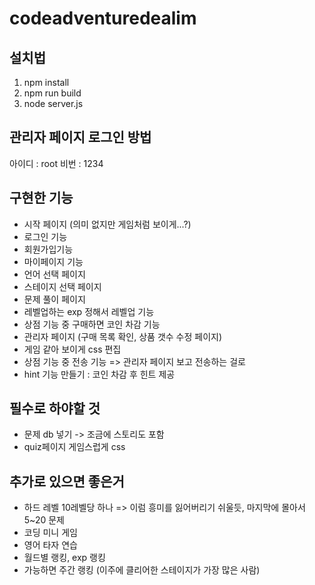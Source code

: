# codeadventuredealim
## 설치법
1. npm install
2. npm run build 
3. node server.js

## 관리자 페이지 로그인 방법
아이디 : root
비번 : 1234

## 구현한 기능
- 시작 페이지 (의미 없지만 게임처럼 보이게...?)
- 로그인 기능
- 회원가입기능
- 마이페이지 기능
- 언어 선택 페이지
- 스테이지 선택 페이지
- 문제 풀이 페이지 
- 레벨업하는 exp 정해서 레벨업 기능
- 상점 기능 중 구매하면 코인 차감 기능
- 관리자 페이지 (구매 목록 확인, 상품 갯수 수정 페이지)
- 게임 같아 보이게 css 편집
- 상점 기능 중 전송 기능 => 관리자 페이지 보고 전송하는 걸로
- hint 기능 만들기 : 코인 차감 후 힌트 제공

## 필수로 하야할 것
- 문제 db 넣기 -> 조금에 스토리도 포함
- quiz페이지 게임스럽게 css

## 추가로 있으면 좋은거
- 하드 레벨 10레벨당 하나 => 이럼 흥미를 잃어버리기 쉬울듯, 마지막에 몰아서 5~20 문제
- 코딩 미니 게임
- 영어 타자 연습
- 월드별 랭킹, exp 랭킹
- 가능하면 주간 랭킹 (이주에 클리어한 스테이지가 가장 많은 사람)

